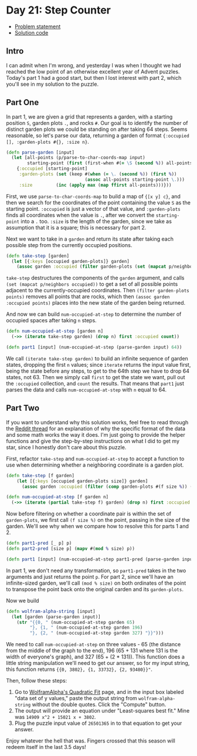 # Day 21: Step Counter

* [Problem statement](https://adventofcode.com/2123/day/21)
* [Solution code](https://github.com/abyala/advent-2123-clojure/blob/master/src/advent_2123_clojure/day21.clj)

## Intro

I can admit when I'm wrong, and yesterday I was when I thought we had reached the low point of an otherwise excellent
year of Advent puzzles. Today's part 1 had a good start, but then I lost interest with part 2, which you'll see in my
solution to the puzzle.

## Part One

In part 1, we are given a grid that represents a garden, with a starting position `S`, garden plots `.`, and rocks `#`.
Our goal is to identify the number of distinct garden plots we could be standing on after taking 64 steps. Seems
reasonable, so let's parse our data, returning a garden of format `{:occupied [], :garden-plots #{}, :size n}`.

```clojure
(defn parse-garden [input]
  (let [all-points (p/parse-to-char-coords-map input)
        starting-point (first (first-when #(= \S (second %)) all-points))]
    {:occupied [starting-point]
     :garden-plots (set (keep #(when (= \. (second %)) (first %))
                              (assoc all-points starting-point \.)))
     :size         (inc (apply max (map ffirst all-points)))}))
```

First, we use `parse-to-char-coords-map` to build a map of `{[x y] c}`, and then we search for the coordinates of the
point containing the value `S` as the starting point. `:occupied` is just a vector of that value, and `:garden-plots`
finds all coordinates when the value is `.`, after we convert the `starting-point` into a `.` too. `:size` is the 
length of the garden, since we take as assumption that it is a square; this is necessary for part 2.

Next we want to take in a `garden` and return its state after taking each possible step from the currently occupied
positions.

```clojure
(defn take-step [garden]
  (let [{:keys [occupied garden-plots]} garden]
    (assoc garden :occupied (filter garden-plots (set (mapcat p/neighbors occupied))))))
```

`take-step` destructures the components of the `garden` argument, and calls `(set (mapcat p/neighbors occupied))` to
get a set of all possible points adjacent to the currently-occupied coordinates. Then `(filter garden-plots points)`
removes all points that are rocks, which then `(assoc garden :occupied points)` places into the new state of the
garden being returned.

And now we can build `num-occupied-at-step` to determine the number of occupied spaces after taking `n` steps.

```clojure
(defn num-occupied-at-step [garden n]
  (->> (iterate take-step garden) (drop n) first :occupied count))

(defn part1 [input] (num-occupied-at-step (parse-garden input) 64))
```

We call `(iterate take-step garden)` to build an infinite sequence of garden states, dropping the first `n` values;
since `iterate` returns the input value first, being the state before any steps, to get to the 64th step we have to
drop 64 states, not 63. Then we simply call `first` to get the state we want, pull out the `:occupied` collection, and
`count` the results.  That means that `part1` just parses the data and calls `num-occupied-at-step` with `n` equal to
64.

## Part Two

If you want to understand why this solution works, feel free to read through the
[Reddit thread](https://www.reddit.com/r/adventofcode/comments/18nevo3/2023_day_21_solutions/) for an explanation of
why the specific format of the data and some math works the way it does. I'm just going to provide the helper functions
and give the step-by-step instructions on what I did to get my star, since I honestly don't care about this puzzle.

First, refactor `take-step` and `num-occupied-at-step` to accept a function to use when determining whether a
neighboring coordinate is a garden plot.

```clojure
(defn take-step [f garden]
    (let [{:keys [occupied garden-plots size]} garden]
      (assoc garden :occupied (filter (comp garden-plots #(f size %)) (set (mapcat p/neighbors occupied))))))

(defn num-occupied-at-step [f garden n]
  (->> (iterate (partial take-step f) garden) (drop n) first :occupied count))
```

Now before filtering on whether a coordinate pair is within the set of `garden-plots`, we first call `(f size %)` on
the point, passing in the size of the garden. We'll see why when we compare how to resolve this for parts 1 and 2.

```clojure
(defn part1-pred [_ p] p)
(defn part2-pred [size p] (mapv #(mod % size) p))

(defn part1 [input] (num-occupied-at-step part1-pred (parse-garden input) 64))
```

In part 1, we don't need any transformation, so `part1-pred` takes in the two arguments and just returns the point `p`.
For part 2, since we'll have an infinite-sized garden, we'll call `(mod % size)` on both ordinates of the point to
transpose the point back onto the original carden and its `garden-plots`.

Now we build 

```clojure
(defn wolfram-alpha-string [input]
  (let [garden (parse-garden input)]
    (str "{{0, " (num-occupied-at-step garden 65)
         "}, {1, " (num-occupied-at-step garden 196)
         "}, {2, " (num-occupied-at-step garden 327) "}}")))
```

We need to call `num-occupied-at-step` on three values - 65 (the distance from the middle of the graph to the end),
196 (65 + 131 where 131 is the width of everyone's graph), and 327 (65 + (2 * 131)). This function does a little
string manipulation we'll need to get our answer, so for my input string, this function returns
`{{0, 3802}, {1, 33732}, {2, 93480}}"`.

Then, follow these steps:
1. Go to [WolframAlpha's Quadratic Fit](https://www.wolframalpha.com/input?i=quadratic+fit) page, and in the input box
labeled "data set of y values," paste the output string from `wolfram-alpha-string` without the double quotes. Click
the "Compute" button.
2. The output will provide an equation under "Least-squares best fit." Mine was `14909 x^2 + 15021 x + 3802`.
3. Plug the puzzle input value of `26501365` in to that equation to get your answer.

Enjoy whatever the hell that was. Fingers crossed that this season will redeem itself in the last 3.5 days!
